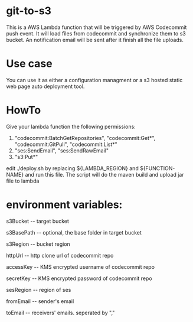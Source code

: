 # git-to-s3
This is a AWS Lambda function that will be triggered by AWS Codecommit push event. It will load files from codecommit and synchronize them to s3 bucket. An notification email will be sent after it finish all the file uploads.

# Use case
You can use it as either a configuration managment or a s3 hosted static web page auto deployment tool. 

# HowTo
Give your lambda function the following permissions:
1. "codecommit:BatchGetRepositories",
   "codecommit:Get*",
   "codecommit:GitPull",
   "codecommit:List*"
2. "ses:SendEmail",
   "ses:SendRawEmail"
3. "s3:Put*"

edit ./deploy.sh by replacing ${LAMBDA_REGION} and ${FUNCTION-NAME} and run this file. The script will do the maven build and upload jar file to lambda

# environment variables: 
s3Bucket -- target bucket  

s3BasePath -- optional, the base folder in target bucket

s3Region -- bucket region

httpUrl -- http clone url of codecommit repo

accessKey -- KMS encrypted username of codecommit repo

secretKey -- KMS encrypted password of codecommit repo

sesRegion -- region of ses

fromEmail -- sender's email

toEmail -- receivers' emails. seperated by ","
